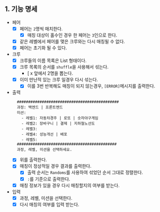 ## 1. 기능 명세

- 페어
    - [x] 페어는 `2`명씩 매치한다.
        - [x] 매칭 대상이 홀수인 경우 한 페어는 `3`인으로 한다.
    - [x] 같은 레벨에서 페어를 맺은 크루와는 다시 매칭될 수 없다.
    - [x] 페어는 초기화 될 수 있다.

- 크루
    - [x] 크루들의 이름 목록은 List<String> 형태이다.
    - [x] 크루 목록의 순서를 `shuffle`을 사용해서 섞는다.
        - [ x 앞에서 2명을 뽑는다.
    - [x] 이미 만난적 있는 크루 일경우 다시 섞는다.
        - [x] 이를 3번 반복해도 매칭이 되지 않는경우, `[ERROR]`메시지를 출력한다.

- 출력
  ```
    #############################################
    과정: 백엔드 | 프론트엔드
    미션:
      - 레벨1: 자동차경주 | 로또 | 숫자야구게임
      - 레벨2: 장바구니 | 결제 | 지하철노선도
      - 레벨3:
      - 레벨4: 성능개선 | 배포
      - 레벨5:
    ############################################
    과정, 레벨, 미션을 선택하세요.
    ```
    - [x] 위를 출력한다.
    - [x] 매칭이 정상적일 경우 결과를 출력한다.
        - [x] 출력 순서는 `Randoms`를 사용하여 섞었던 순서 그대로 정렬한다.
        - [x] ` : `를 기준으로 출력한다.
    - [x] 매칭 정보가 있을 경우 다시 매칭할지의 여부를 받는다.

- 입력
    - [x] 과정, 레벨, 미션을 선택한다.
    - [x] 다시 매칭의 여부를 입력 받는다.
